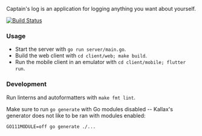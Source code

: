 Captain's log is an application for logging anything you want about yourself.

[![Build Status](https://travis-ci.org/minond/captainslog.svg?branch=master)](https://travis-ci.org/minond/captainslog)


### Usage

- Start the server with `go run server/main.go`.
- Build the web client with `cd client/web; make build`.
- Run the mobile client in an emulator with `cd client/mobile; flutter run`.


### Development

Run linterns and autoformatters with `make fmt lint`.

Make sure to run `go generate` with Go modules disabled -- Kallax's generator
does not like to be ran with modules enabled:

    GO111MODULE=off go generate ./...
